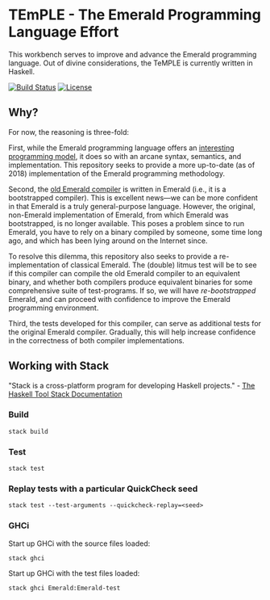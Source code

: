 # TEmPLE - The Emerald Programming Language Effort

This workbench serves to improve and advance the Emerald programming
language. Out of divine considerations, the TeMPLE is currently
written in Haskell.

[![Build Status](https://travis-ci.org/emerald/emerald.svg?branch=master)](https://travis-ci.org/emerald/emerald)
[![License](https://img.shields.io/badge/License-BSD%203--Clause-blue.svg)](LICENSE)

## Why?

For now, the reasoning is three-fold:

First, while the Emerald programming language offers an [interesting
programming model](https://learn-emerald.org/docs/methodology.html),
it does so with an arcane syntax, semantics, and implementation. This
repository seeks to provide a more up-to-date (as of 2018)
implementation of the Emerald programming methodology.

Second, the [old Emerald
compiler](https://github.com/emerald/old-emerald) is written in
Emerald (i.e., it is a bootstrapped compiler). This is excellent
news—we can be more confident in that Emerald is a truly
general-purpose language. However, the original, non-Emerald
implementation of Emerald, from which Emerald was bootstrapped, is no
longer available. This poses a problem since to run Emerald, you have
to rely on a binary compiled by someone, some time long ago, and which
has been lying around on the Internet since.

To resolve this dilemma, this repository also seeks to provide a
re-implementation of classical Emerald. The (double) litmus test will
be to see if this compiler can compile the old Emerald compiler to an
equivalent binary, and whether both compilers produce equivalent
binaries for some comprehensive suite of test-programs. If so, we will
have *re-bootstrapped* Emerald, and can proceed with confidence to
improve the Emerald programming environment.

Third, the tests developed for this compiler, can serve as additional
tests for the original Emerald compiler. Gradually, this will help
increase confidence in the correctness of both compiler
implementations.

## Working with Stack

"Stack is a cross-platform program for developing Haskell projects." -
[The Haskell Tool Stack
Documentation](https://docs.haskellstack.org/en/stable/README/)

### Build

    stack build

### Test

    stack test

### Replay tests with a particular QuickCheck seed

    stack test --test-arguments --quickcheck-replay=<seed>

### GHCi

Start up GHCi with the source files loaded:

    stack ghci

Start up GHCi with the test files loaded:

    stack ghci Emerald:Emerald-test
